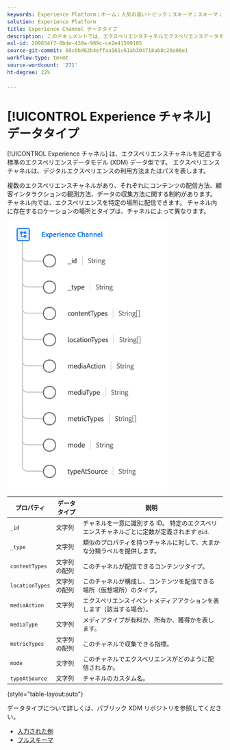 ```yaml
---
keywords: Experience Platform；ホーム；人気の高いトピック；スキーマ；スキーマ；XDM；フィールド；スキーマ；スキーマ；Web ページの詳細；データ型；データ型；データ型；web ページ
solution: Experience Platform
title: Experience Channel データタイプ
description: このドキュメントでは、エクスペリエンスチャネルエクスペリエンスデータモデル (XDM) データタイプの概要を説明します。
exl-id: 209654f7-0bde-439a-989c-ce2e41599105
source-git-commit: 60c0bd62b4effaa161c61ab304718ab8c20a06e1
workflow-type: tm+mt
source-wordcount: '271'
ht-degree: 22%

---
```


# [!UICONTROL Experience チャネル] データタイプ

[!UICONTROL Experience チャネル] は、エクスペリエンスチャネルを記述する標準のエクスペリエンスデータモデル (XDM) データ型です。 エクスペリエンスチャネルは、デジタルエクスペリエンスの利用方法またはパスを表します。

複数のエクスペリエンスチャネルがあり、それぞれにコンテンツの配信方法、顧客インタラクションの観測方法、データの収集方法に関する制約があります。 チャネル内では、エクスペリエンスを特定の場所に配信できます。 チャネル内に存在するロケーションの場所とタイプは、チャネルによって異なります。

![](../images/data-types/experience-channel.png)

| プロパティ | データタイプ | 説明 |
| --- | --- | --- |
| `_id` | 文字列 | チャネルを一意に識別する ID。 特定のエクスペリエンスチャネルごとに定数が定義されます `@id`. |
| `_type` | 文字列 | 類似のプロパティを持つチャネルに対して、大まかな分類ラベルを提供します。 |
| `contentTypes` | 文字列の配列 | このチャネルが配信できるコンテンツタイプ。 |
| `locationTypes` | 文字列の配列 | このチャネルが構成し、コンテンツを配信できる場所（仮想場所）のタイプ。 |
| `mediaAction` | 文字列 | エクスペリエンスイベントメディアアクションを表します（該当する場合）。 |
| `mediaType` | 文字列 | メディアタイプが有料か、所有か、獲得かを表します。 |
| `metricTypes` | 文字列の配列 | このチャネルで収集できる指標。 |
| `mode` | 文字列 | このチャネルでエクスペリエンスがどのように配信されるか。 |
| `typeAtSource` | 文字列 | チャネルのカスタム名。 |

{style=&quot;table-layout:auto&quot;}

データタイプについて詳しくは、パブリック XDM リポジトリを参照してください。

* [入力された例](https://github.com/adobe/xdm/blob/master/components/datatypes/channels/channel.example.1.json)
* [フルスキーマ](https://github.com/adobe/xdm/blob/master/components/datatypes/channels/channel.schema.json)
